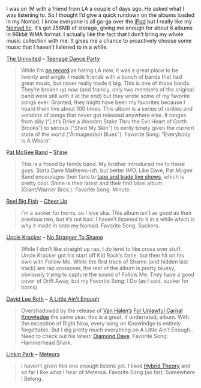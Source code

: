 I was on IM with a friend from LA a couple of days ago. He asked what I
was listening to. So I thought I’d give a quick rundown on the albums
loaded in my Nomad. I know everyone is all ga-ga over the
[iPod](http://www.apple.com/ipod/) but I really like my [Nomad
IIc](http://nomadworld.com/products/nomad2c/). It’s got 256MB of
storage, giving me enough for about 6 albums in 96kbit WMA format. I
actually like the fact that I don’t bring my whole music collection with
me. It gives me a chance to proactively choose some music that I haven’t
listened to in a while.

[The Uninvited](http://www.uninvited.com) – [Teenage Dance
Party](http://www.uninvited.com/TeenAgeDanceParty.html)

> While I’m [on
> record](PermaLink.aspx?guid=87d7157e-20cc-4f40-84f4-32720a3d4a28) as
> hating LA now, it was a great place to be twenty and single. I made
> friends with a bunch of bands that had great music, but never really
> made it big. This is one of those bands. They’re broken up now (and
> frankly, only two members of the original band were still with it at
> the end) but they wrote some of my favorite songs ever. Granted, they
> might have been my favorites because I heard them live about 100
> times. This album is a series of rarities and versions of songs that
> never got released anywhere else. It ranges from silly (“Let’s Drive a
> Wooden Stake Thru the Evil Heart of Garth Brooks”) to serious (“Shed
> My Skin”) to eerily timely given the current state of the world
> (“Armageddon Blues”). Favorite Song: “Everybody Is A Whore”.

[Pat McGee Band](http://www.patmcgeeband.com/) –
[Shine](http://entertainment.msn.com/album/?album=113957)

> This is a friend by family band. My brother introduced me to these
> guys. Sorta Dave Mathews-ish, but better IMO. Like Dave, Pat Mcgee
> Band encourages their fans to [tape and trade live
> shows](http://pub76.ezboard.com/bpatmcgeeband72753), which is pretty
> cool. Shine is their latest and their first label album (Giant/Warner
> Bros.). Favorite Song: Minute.

[Reel Big Fish](http://www.reel-big-fish.com/) – [Cheer
Up](http://entertainment.msn.com/album/?album=641547)

> I’m a sucker for horns, so I love ska. This album isn’t as good as
> their previous two, but it’s not bad. I haven’t listened to it in a
> while which is why it made in onto my Nomad. Favorite Song: Suckers.

[Uncle Kracker](http://www.unclekracker.com/) – [No Stranger To
Shame](http://entertainment.msn.com/album/?album=653721)

> While I don’t like straight up rap, I do tend to like cross over
> stuff. Uncle Kracker got his start off Kid Rock’s fame, but then hit
> on his own with Follow Me. While the first track of Shame (and hidden
> last track) are rap crossover, the rest of the album is pretty bluesy,
> obviously trying to capture the sound of Follow Me. They have a good
> cover of Drift Away, but my Favorite Song: I Do (as I said, sucker for
> horns)

[David Lee Roth](http://www.davidleeroth.com) – [A Little Ain’t
Enough](http://entertainment.msn.com/album/?album=592706)

> Overshadowed by the release of [Van
> Halen’s](http://entertainment.msn.com/artist/?artist=101396)
> [For Unlawful Carnal
> Knowledge](http://entertainment.msn.com/album/?album=103078) the same
> year, this is a great, if underrated, album. With the exception of
> Right Now, every song on Knowledge is entirely forgettable. But I dig
> pretty much everything on A Little Ain’t Enough.. Need to check out
> his latest: [Diamond
> Dave](http://entertainment.msn.com/album/?album=689047). Favorite
> Song: Hammerhead Shark.

[Linkin Park](http://www.linkinpark.com/) –
[Meteora](http://entertainment.msn.com/album/?album=675215)

> I haven’t given this one enough listens yet. I liked [Hybrid
> Theory](http://entertainment.msn.com/album/?album=121913) and so far I
> like what I hear of Meteora. Favorite Song (so far): Somewhere I
> Belong.

